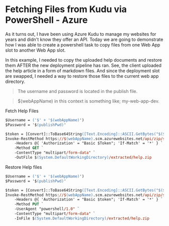 # Fetching Files from Kudu via PowerShell - Azure

As it turns out, I have been using Azure Kudu to manage my websites for years and didn't know they offer an API.
Today we are going to demonstrate how I was able to create a powershell task to copy files from one Web App slot to another Web App slot.

In this example, I needed to copy the uploaded help documents and restore them AFTER the new deployment pipeline has ran. See, the client uploaded the help article in a form of markdown files. And since the deployment slot are swapped, I needed a way to restore those files to the current web app directory.

> The username and password is located in the publish file.

> $(webAppName) in this context is something like; my-web-app-dev.

Fetch Help Files

```ps
$Username = ('$' + '$(webAppName)')
$Password = '$(publishPwd)'

$token = [Convert]::ToBase64String([Text.Encoding]::ASCII.GetBytes("$($Username):$($Password)"))
Invoke-RestMethod https://$(webAppName).scm.azurewebsites.net/api/zip/site/wwwroot/help/ `
    -Headers @{ 'Authorization' = "Basic $Token"; 'If-Match' = '*' } `
    -Method GET `
    -ContentType "multipart/form-data" `
    -OutFile $(System.DefaultWorkingDirectory)/extracted/help.zip
```

Restore Help files

```ps
$Username = ('$' + '$(webAppName)')
$Password = '$(publishPwd)'

$token = [Convert]::ToBase64String([Text.Encoding]::ASCII.GetBytes("$($Username):$($Password)"))
Invoke-RestMethod https://$(webAppName).scm.azurewebsites.net/api/zip/site/wwwroot/help/ `
    -Headers @{ 'Authorization' = "Basic $token"; 'If-Match' = '*' } `
    -Method PUT `
    -UserAgent "powershell/1.0" `
    -ContentType "multipart/form-data" `
    -InFile $(System.DefaultWorkingDirectory)/extracted/help.zip
```
